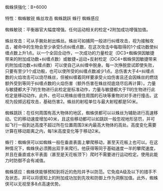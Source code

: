 <title>蜘蛛侠強化</title>
<meta name="GENERATOR" content="WinCHM">
<meta http-equiv="Content-Type" content="text/html; charset=gb2312">
<br>蜘蛛侠強化：B+6000 
<br>
<br>特性：蜘蛛敏锐 蛛丝攻击 蜘蛛跳跃 蛛行 蜘蛛感应 
<br>
<br>蜘蛛敏锐：平衡器官大幅度增强。任何运动相关的检定+2附加成功增强加值。
 <br>
<br>蛛丝攻击：可从手腕处射出蛛丝。蛛丝可如捕网一般进行纠缠攻击，视为接触攻击，被命中的生物会至少承受5点纠缠点数，在这次攻击中每取得的1个成功数使纠缠点数上升1点。以一个全回合动作，一次成功的力量检定（DC3+蜘蛛侠因敏捷带来的附加成功数+纠缠点数）或敏捷+运动+反射检定（DC4+蜘蛛侠因敏捷带来的附加成功数+纠缠点数）可以使自己从纠缠中脱身。每一次挣脱尝试即使失败，只要有至少1个成功骰，也可以使所受的纠缠点数减少1点。总伤害大于4+纠缠点数的火焰攻击可以烧尽蛛丝，但被纠缠着同样要承受火焰伤害且还会因蛛丝的燃烧额外受到等同于纠缠点数的火焰伤害（额外伤害在蛛丝彻底烧尽后再计算）。力量与敏捷都大于7的生物进行此检定是标准动作，力量与敏捷都大于11的生物进行此检定是移动动作。此外，也可以用蛛丝缠住周围的石块等重物对对手进行撞击。这视为投掷远程攻击，基础伤害2。蛛丝的射程单位与最大射程都是50米。 
<br>
<br>蜘蛛跳跃：在任何周围有高大物体的地区，蜘蛛侠都可以以蛛丝为辅助进行高速移动。它的移动速度增加40米，且这些移动都可以如跳跃一般忽视地形惩罚，并可如飞行一般到达高度不超过所在位置周围3米内最高大物体的高处。高度变化需要计算在移动距离之内，每1米高度变化等于移动2米。 
<br>
<br>蛛行：蜘蛛侠可以如蜘蛛一般在垂直表面上攀爬移动，甚至天花板上也可以。在这种情况下，蜘蛛侠必须腾出双手来爬行。他获得等同于基础速度一半的攀爬速度，并且在垂直或水平表面（甚至是天花板顶下）爬时不需要进行运动检定。使用此能力时防御不会有减值。 
<br>
<br>蜘蛛感应：蜘蛛侠能够预知到将近的危险并予以防范。它免疫A级及以下的措手不及状态，并可以将感知上的附加成功加到先攻和防御上作为洞察加值。此外，蜘蛛侠可以无视至多8点高速优势。 
<br>